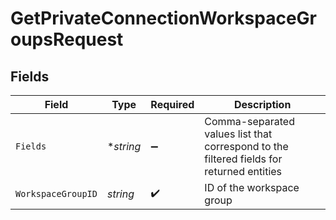 # GetPrivateConnectionWorkspaceGroupsRequest


## Fields

| Field                                                                                    | Type                                                                                     | Required                                                                                 | Description                                                                              |
| ---------------------------------------------------------------------------------------- | ---------------------------------------------------------------------------------------- | ---------------------------------------------------------------------------------------- | ---------------------------------------------------------------------------------------- |
| `Fields`                                                                                 | **string*                                                                                | :heavy_minus_sign:                                                                       | Comma-separated values list that correspond to the filtered fields for returned entities |
| `WorkspaceGroupID`                                                                       | *string*                                                                                 | :heavy_check_mark:                                                                       | ID of the workspace group                                                                |